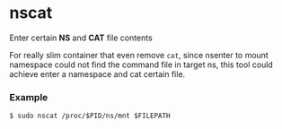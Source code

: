 # nscat
Enter certain **NS** and **CAT** file contents

For really slim container that even remove `cat`, since nsenter to mount namespace could not find the command file in target ns, this tool could achieve enter a namespace and cat certain file.

### Example
```shell
$ sudo nscat /proc/$PID/ns/mnt $FILEPATH
```
